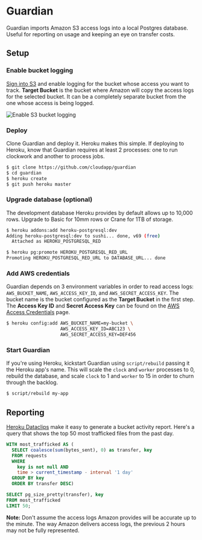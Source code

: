 # Guardian

Guardian imports Amazon S3 access logs into a local Postgres database. Useful
for reporting on usage and keeping an eye on transfer costs.

## Setup

### Enable bucket logging

[Sign into S3][s3] and enable logging for the bucket whose access you want to
track. **Target Bucket** is the bucket where Amazon will copy the access
logs for the selected bucket. It can be a completely separate bucket from the
one whose access is being logged.

![Enable S3 bucket logging][enable-logging]

### Deploy

Clone Guardian and deploy it. Heroku makes this simple. If deploying to
Heroku, know that Guardian requires at least 2 processes: one to run clockwork
and another to process jobs.

```bash
$ git clone https://github.com/cloudapp/guardian
$ cd guardian
$ heroku create
$ git push heroku master
```

### Upgrade database (optional)

The development database Heroku provides by default allows up to 10,000 rows.
Upgrade to Basic for 10mm rows or Crane for 1TB of storage.

```bash
$ heroku addons:add heroku-postgresql:dev
Adding heroku-postgresql:dev to sushi... done, v69 (free)
  Attached as HEROKU_POSTGRESQL_RED

$ heroku pg:promote HEROKU_POSTGRESQL_RED_URL
Promoting HEROKU_POSTGRESQL_RED_URL to DATABASE_URL... done
```

### Add AWS credentials

Guardian depends on 3 environment variables in order to read access logs:
`AWS_BUCKET_NAME`, `AWS_ACCESS_KEY_ID`, and `AWS_SECRET_ACCESS_KEY`. The
bucket name is the bucket configured as the **Target Bucket** in the first
step. The **Access Key ID** and **Secret Access Key** can be found on the [AWS
Access Credentials][access-credentials] page.

```bash
$ heroku config:add AWS_BUCKET_NAME=my-bucket \
                    AWS_ACCESS_KEY_ID=ABC123 \
                    AWS_SECRET_ACCESS_KEY=DEF456
```

### Start Guardian

If you're using Heroku, kickstart Guardian using `script/rebuild` passing it
the Heroku app's name. This will scale the `clock` and `worker` processes to
0, rebuild the database, and scale `clock` to 1 and `worker` to 15 in order to
churn through the backlog.

```bash
$ script/rebuild my-app
```

## Reporting

[Heroku Dataclips][dataclips] make it easy to generate a bucket activity
report. Here's a query that shows the top 50 most trafficked files from the
past day.

``` sql
WITH most_trafficked AS (
  SELECT coalesce(sum(bytes_sent), 0) as transfer, key
  FROM requests
  WHERE
    key is not null AND
    time > current_timestamp - interval '1 day'
  GROUP BY key
  ORDER BY transfer DESC)

SELECT pg_size_pretty(transfer), key
FROM most_trafficked
LIMIT 50;
```

**Note:** Don't assume the access logs Amazon provides will be accurate up to
the minute. The way Amazon delivers access logs, the previous 2 hours may not
be fully represented.


[s3]:                 https://console.aws.amazon.com/s3
[enable-logging]:     http://cl.ly/image/0Z2f2u0N3i1e/S3%20Bucket%20Logging.png
[access-credentials]: https://portal.aws.amazon.com/gp/aws/securityCredentials#access_credentials
[dataclips]:          https://postgres.heroku.com/dataclips
